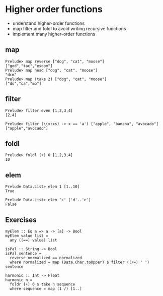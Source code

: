 # Higher order functions

- understand higher-order functions
- map filter and foldl to avoid writing recursive functions
- implement many higher-order functions

## map

```
Prelude> map reverse ["dog", "cat", "moose"]
["god","tac","esoom"]
Prelude> map head ["dog", "cat", "moose"]
"dcm"
Prelude> map (take 2) ["dog", "cat", "moose"]
["do","ca","mo"]
```

## filter

```
Prelude> filter even [1,2,3,4]
[2,4]

Prelude> filter (\(x:xs) -> x == 'a') ["apple", "banana", "avocado"]
["apple","avocado"]
```

## foldl

```
Prelude> foldl (+) 0 [1,2,3,4]
10
```

## elem

```
Prelude Data.List> elem 1 [1..10]
True

Prelude Data.List> elem 'c' ['d'..'e']
False
```

## Exercises

```
myElem :: Eq a => a -> [a] -> Bool
myElem value list =
  any ((==) value) list
```

```
isPal :: String -> Bool
isPal sentence =
  reverse normalized == normalized
  where normalized = map (Data.Char.toUpper) $ filter ((/=) ' ') sentence
```

```
harmonic :: Int -> Float
harmonic n =
  foldr (+) 0 $ take n sequence
  where sequence = map (1 /) [1..]
```
